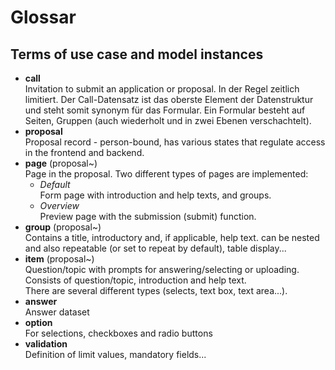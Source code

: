 # Glossar

## Terms of use case and model instances 

- **call**
  <br>Invitation to submit an application or proposal.
  In der Regel zeitlich limitiert. Der Call-Datensatz ist das oberste Element der Datenstruktur und steht somit synonym für das Formular.
  Ein Formular besteht auf Seiten, Gruppen (auch wiederholt und in zwei Ebenen verschachtelt).
- **proposal**
  <br>Proposal record - person-bound, has various states that regulate access in the frontend and backend.
- **page** (proposal~)
  <br>Page in the proposal. Two different types of pages are implemented:
  - _Default_
    <br>Form page with introduction and help texts, and groups.
  - _Overview_
    <br>Preview page with the submission (submit) function.
- **group** (proposal~)
  <br>Contains a title, introductory and, if applicable, help text. can be nested and also repeatable (or set to repeat by default), table display...
- **item** (proposal~)
  <br>Question/topic with prompts for answering/selecting or uploading.
  <br>Consists of question/topic, introduction and help text.
  <br>There are several different types (selects, text box, text area...).
- **answer**
  <br>Answer dataset
- **option**
  <br>For selections, checkboxes and radio buttons
- **validation**
  <br>Definition of limit values, mandatory fields...